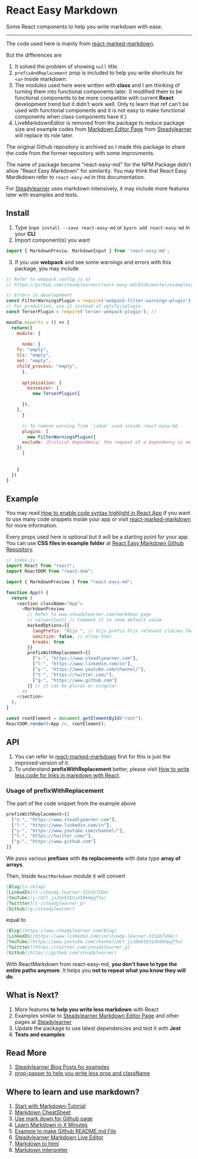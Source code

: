 <!-- What I have to do later -->
<!--
  1. Update outdated packages and write your own package.json
  2. Organize folder structure to use Jest and Enzyme 
  3. Write some tests
  4. Include real example from https://www.steadylearner.com/markdown
-->

<!-- Shortcut -->

[react-marked-markdown]: https://github.com/Vincent-P/react-marked-markdown
[React Easy Markdown Github Repository]: https://github.com/steadylearner/react-easy-md
[Codesandbox for react-easy-md]: https://codesandbox.io/s/wz9pp1xpn8
[How to enable code syntax highlight in React App]: https://medium.com/@steadylearner/how-to-enable-code-syntax-highlight-in-react-app-38463498fa6e
[How to write less code for links in markdown with React]: https://www.steadylearner.com/blog/read/How-to-write-less-code-for-links-in-markdown-with-React

<!-- \Shortcut -->

<!-- Steadylearner -->

[Steadylearner]: https://www.steadylearner.com/
[Blog]: https://www.steadylearner.com/blog
[Markdown]: https://www.steadylearner.com/markdown
[prop-passer]: https://www.npmjs.com/package/prop-passer

<!-- \Steadylearner -->

# React Easy Markdown

Some React components to help you write markdown with ease.

---

The code used here is mainly from [react-marked-markdown][react-marked-markdown].

But the differences are 

1. It solved the problem of showing `null` title. 
2. `prefixAndReplacement` prop is included to help you write shortcuts for `<a>` inside markdown.
3. The modules used here were written with **class** and I am thinking of turning them into functional components later.
(I modified them to be functional components to be more compatible with current **React** development trend but it didn't work well. Only to learn that ref can't be used with functional components and it is not easy to make functional components when class components have it.)
4. LiveMarkdownEditor is removed from the package to reduce package size and example codes from [Markdown Editor Page][Markdown] from [Steadylearner][Steadylearner] will replace its role later. 

The original Github repository is archived so I made this package to share the code from the former repository with some improvments. 

The name of package became "react-easy-md" for the NPM Package didn't allow "React Easy Markdown" for similarity.
You may think that React Easy Mardkdown refer to `react-easy-md` in this documentation.

For [Steadylearner][Steadylearner] uses markdown intensively, it may include more features later with examples and tests.

## Install

1. Type `$npm install --save react-easy-md` or `$yarn add react-easy-md` in your **CLI**
2. Import component(s) you want
```js
import { MarkdownPreviw, MarkdownInput } from 'react-easy-md';
```
3. If you use **webpack** and see some warnings and errors with this package, you may include
```js
// Refer to webpack.config.js at
// https://github.com/steadylearner/react-easy-md/blob/master/examples/config/webpack.config.js

// Errors in developement
const FilterWarningsPlugin = require('webpack-filter-warnings-plugin');
// For production, use it instead of uglifyjsplugin
const TerserPlugin = require('terser-webpack-plugin'); //

moudle.exports = () => {
  return({
    module: {
      
      node: {
	fs: "empty",
	tls: "empty",
	net: "empty",
	child_process: "empty",
      },
 
      optimization: {
        minimizer: [
          new TerserPlugin({

	  }),
	],
      }

      // To remove warning from 'jsdom' used inside react-easy-md 
      plugins: [
        new FilterWarningsPlugin({
	  exclude: /Critical dependency: the request of a dependency is an expression/,
	})
      ]

      
    }
  })
}

```

## Example

You may read [How to enable code syntax highlight in React App] if you want to use many code snippets inside your app or visit [react-marked-markdown][react-marked-markdown] for more information.

Every props used here is optional but it will be a starting point for your app. You can use **CSS files in example folder** at [React Easy Markdown Github Repository][React Easy Markdown Github Repository].
 
```js
// index.js
import React from "react";
import ReactDOM from "react-dom";

import { MarkdownPreview } from "react-easy-md";

function App() {
  return (
    <section className="App">
      <MarkdownPreview
        // Refer to www.steadylearner.com/markdown page
        // value={test} // Comment it to show default value
        markedOptions={{
          langPrefix: "hljs ", // hljs prefix hljs relevant classes for styling
          sanitize: false, // allow html
          breaks: true
        }}
        prefixWithReplacement={[
          ["s-", "https://www.steadlyearner.com"],
          ["l-", "https://www.linkedin.com/in"],
          ["y-", "https://www.youtube.com/channel/"],
          ["t-", "https://twitter.com/"],
          ["g-", "https://www.github.com"]
        ]} // it can be plural or singular
      />
    </section>
  );
}

const rootElement = document.getElementById("root");
ReactDOM.render(<App />, rootElement);

```

## API

1. You can refer to [react-marked-markdown][react-marked-markdown] first for this is just the improved version of it.
2. To understand **prefixWithReplacement** better, please visit [How to write less code for links in markdown with React][How to write less code for links in markdown with React].

### Usage of prefixWithReplacement

The part of the code snippet from the example above
```jsx
prefixWithReplacement={[
  ["s-", "https://www.steadlyearner.com"],
  ["l-", "https://www.linkedin.com/in"],
  ["y-", "https://www.youtube.com/channel/"],
  ["t-", "https://twitter.com/"],
  ["g-", "https://www.github.com"]
]} 
```

We pass various **prefixes** with **its replacements** with data type **array of arrays**.

Then, Inside `ReactMarkdown` module it will convert 
```md
[Blog](s-/blog)
[LinkedIn](l-/steady-learner-3151b7164)
[YouTube](y-/UCt_jsJOe91EVjd58kHpgTfw)
[Twittter](t-/steadylearner_p)
[Github](g-/steadylearner)
```

equal to

```md
[Blog](https://www.steadylearner.com/blog)
[LinkedIn](https://www.linkedin.com/in/steady-learner-3151b7164/)
[YouTube](https://www.youtube.com/channel/UCt_jsJOe91EVjd58kHpgTfw)
[Twittter](https://twitter.com/steadylearner_p)
[Github](https://github.com/steadylearner)
```

With ReactMarkdown from react-easy-md, **you don't have to type the entire paths anymore**. It helps you **not to repeat what you know they will do**.

## What is Next?

1. More features **to help you write less markdown** with React
2. Examples similar to [Steadylearner Markdown Editor Page][markdown] and other pages at [Steadylearner][Steadylearner]
3. Update the package to use latest dependencies and test it with **Jest**
4. **Tests and examples**

## Read More

1. [Steadylearner Blog Posts for examples][blog]
2. [prop-passer to help you write less prop and className][prop-passer]

## Where to learn and use markdown?

 [Markdown-Tutorial]: https://www.markdowntutorial.com/

 1. [Start with Markdown-Tutorial][Markdown-Tutorial]
 2. [Markdown CheatSheet](https://github.com/adam-p/markdown-here/wiki/Markdown-Cheatsheet)
 3. [Use mark down for Github page](https://help.github.com/articles/getting-started-with-writing-and-formatting-on-github/)
 4. [Learn Markdown in X Minutes](https://learnxinyminutes.com/docs/markdown)
 5. [Example to make Github README.md File](https://gist.github.com/PurpleBooth/109311bb0361f32d87a2)
 6. [Steadylearner Markdown Live Editor][markdown]
 7. [Markdown to html](https://markdowntohtml.com/)
 8. [Markdown Interpreter](https://dillinger.io/)
